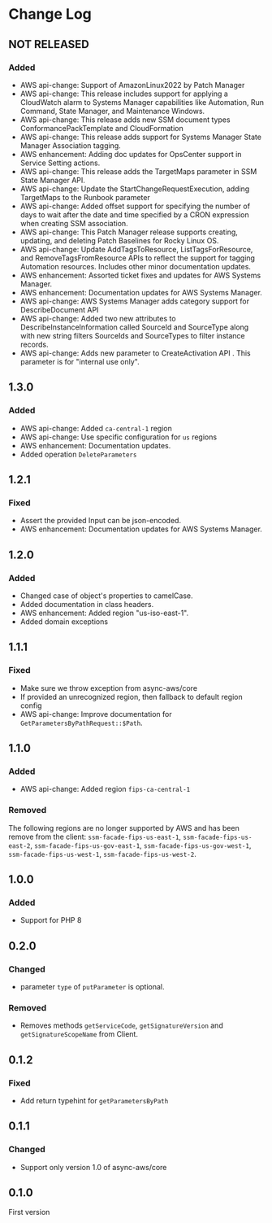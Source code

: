 # Change Log

## NOT RELEASED

### Added

- AWS api-change: Support of AmazonLinux2022 by Patch Manager
- AWS api-change: This release includes support for applying a CloudWatch alarm to Systems Manager capabilities like Automation, Run Command, State Manager, and Maintenance Windows.
- AWS api-change: This release adds new SSM document types ConformancePackTemplate and CloudFormation
- AWS api-change: This release adds support for Systems Manager State Manager Association tagging.
- AWS enhancement: Adding doc updates for OpsCenter support in Service Setting actions.
- AWS api-change: This release adds the TargetMaps parameter in SSM State Manager API.
- AWS api-change: Update the StartChangeRequestExecution, adding TargetMaps to the Runbook parameter
- AWS api-change: Added offset support for specifying the number of days to wait after the date and time specified by a CRON expression when creating SSM association.
- AWS api-change: This Patch Manager release supports creating, updating, and deleting Patch Baselines for Rocky Linux OS.
- AWS api-change: Update AddTagsToResource, ListTagsForResource, and RemoveTagsFromResource APIs to reflect the support for tagging Automation resources. Includes other minor documentation updates.
- AWS enhancement: Assorted ticket fixes and updates for AWS Systems Manager.
- AWS enhancement: Documentation updates for AWS Systems Manager.
- AWS api-change: AWS Systems Manager adds category support for DescribeDocument API
- AWS api-change: Added two new attributes to DescribeInstanceInformation called SourceId and SourceType along with new string filters SourceIds and SourceTypes to filter instance records.
- AWS api-change: Adds new parameter to CreateActivation API . This parameter is for "internal use only".

## 1.3.0

### Added

- AWS api-change: Added `ca-central-1` region
- AWS api-change: Use specific configuration for `us` regions
- AWS enhancement: Documentation updates.
- Added operation `DeleteParameters`

## 1.2.1

### Fixed

- Assert the provided Input can be json-encoded.
- AWS enhancement: Documentation updates for AWS Systems Manager.

## 1.2.0

### Added

- Changed case of object's properties to camelCase.
- Added documentation in class headers.
- AWS enhancement: Added region "us-iso-east-1".
- Added domain exceptions

## 1.1.1

### Fixed

- Make sure we throw exception from async-aws/core
- If provided an unrecognized region, then fallback to default region config
- AWS api-change: Improve documentation for `GetParametersByPathRequest::$Path`.

## 1.1.0

### Added

- AWS api-change: Added region `fips-ca-central-1`

### Removed

The following regions are no longer supported by AWS and has been remove from
the client: `ssm-facade-fips-us-east-1`, `ssm-facade-fips-us-east-2`, `ssm-facade-fips-us-gov-east-1`,
`ssm-facade-fips-us-gov-west-1`, `ssm-facade-fips-us-west-1`, `ssm-facade-fips-us-west-2`.

## 1.0.0

### Added

- Support for PHP 8

## 0.2.0

### Changed

- parameter `type` of `putParameter` is optional.

### Removed

- Removes methods `getServiceCode`, `getSignatureVersion` and `getSignatureScopeName` from Client.

## 0.1.2

### Fixed

- Add return typehint for `getParametersByPath`

## 0.1.1

### Changed

- Support only version 1.0 of async-aws/core

## 0.1.0

First version

